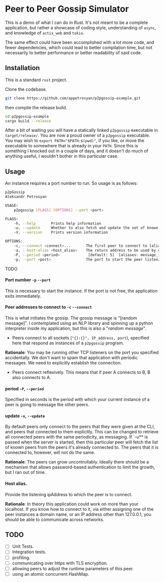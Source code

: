 # Peer to Peer Gossip Simulator

This is a demo of what I can do in Rust. It's not meant to be a
complete application, but rather a showcase of coding style,
understanding of `async`, and knowledge of `actix_web` and `tokio`.

The same effect could have been accomplished with a lot more code, and
fewer dependencies, which could lead to better compilation time, but
not necessarily to better performance or better readability of said
code.

## Installation

This is a standard `rust` project.

Clone the codebase.

```bash
git clone https://github.com/appetrosyan/p2pgossip-example.git
```

then compile the release build.
```bash
cd p2pgossip-example
cargo build --release
```

After a bit of waiting you will have a statically linked `p2pgossip`
executable in `target/release/`. You are now a proud owner of a
`p2pgossip` executable. You may wish to `export PATH="$PATH:$(pwd)"`,
if you like, or move the executable to somewhere that is already in
your `PATH`. Since this is something I knocked out in a couple of
days, and it doesn't do much of anything useful, I wouldn't bother in
this particular case.

## Usage

An instance requires a port number to run. So usage is as follows:
```bash
p2pGossip
Aleksandr Petrosyan

USAGE:
	p2pgossip [FLAGS] [OPTIONS] --port <port>

FLAGS:
	-h, --help       Prints help information
	-u, --update     Whether to also fetch and update the set of known peers from other peers
	-V, --version    Prints version information

OPTIONS:
	-c, --connect <connect>...       The first peer to connect to [aliases: connect-to, make-connection]
	-a, --host-alias <host_alias>    The return address to be used by other peers. `localhost` by default.
	-P, --period <period>             [default: 5]  [aliases: message_interval, message_period]
	-p, --port <port>                The port to start the peer listening on
```


TODO

#### Port number `-p` `--port`

This is necessary to start the instance. If the port is not free, the
application exits immediately.

#### Peer addresses to connect to `-c` `--connect`

This is what initiates the gossip. The gossip message is "[random
message]". I contemplated using an NLP library and spinning up a
python interpreter inside my application, but this is also a "*random
message*".

- Peers connect to all sockets (`"{}:{}", IP_address, port`),
specified here that respond as instances of a `p2pgossip` program.

**Rationale**: You may be running other TCP listeners on the port you
specified accidentally. We don't want to spam that application with
periodic messages. We need to explicitly establish the connection.

- Peers connect reflexively. This means that if peer A connects to B,
  B also connects to A.


#### period `-P`, `--period`


Specified in seconds is the period with which your current instance of
a peer is going to message the other peers.

#### update `-u`, `--update`

By default peers only connect to the peers that they were given at the
CLI, and peers that connected to them explicitly. This can be changed
to retrieve all connected peers with the same periodicity, as
messaging. If `-u** is passed when the server is started, then this
particular peer will fetch the list of known peers from the peers it's
already connected to. The peers that it is connected to, however, will
not do the same.

**Rationale**: The peers can grow uncontrollably. Ideally there should
be a mechanism that allows password-based authentication to limit the
growth, but I ran out of time.


#### Host alias.

Provide the listening ipAddress to which the peer is to connect.

**Rationale**: In theory this application could work on more than your localhost. If
you know how to connect to it, via either assigning one of the peer
instances a domain name, or an IP address other than 127.0.0.1, you
should be able to communicate across networks.

## TODO

- [ ] Unit Tests.
- [ ] Integration tests.
- [ ] profiling.
- [ ] communicating over https with TLS encryption.
- [ ] allowing peers to adjust the runtime parameters of this peer.
- [ ] using an atomic concurrent HashMap.
